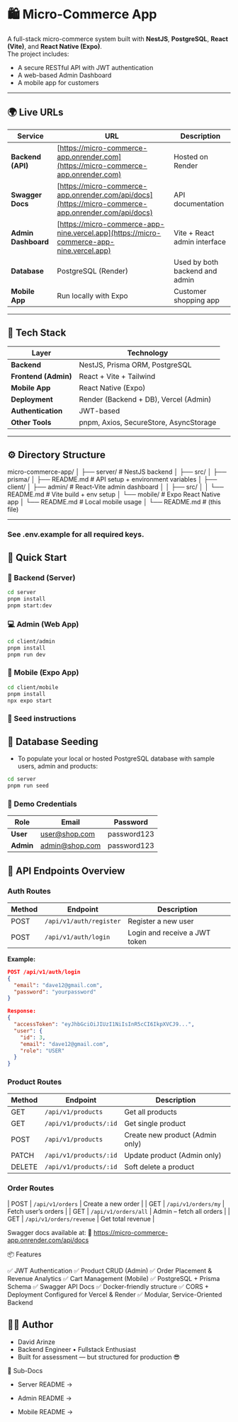 # 🛍️ Micro-Commerce App

A full-stack micro-commerce system built with **NestJS**, **PostgreSQL**, **React (Vite)**, and **React Native (Expo)**.  
The project includes:
- A secure RESTful API with JWT authentication  
- A web-based Admin Dashboard  
- A mobile app for customers  

---

## 🌍 Live URLs

| Service | URL | Description |
|----------|-----|-------------|
| **Backend (API)** | [https://micro-commerce-app.onrender.com](https://micro-commerce-app.onrender.com) | Hosted on Render |
| **Swagger Docs** | [https://micro-commerce-app.onrender.com/api/docs](https://micro-commerce-app.onrender.com/api/docs) | API documentation |
| **Admin Dashboard** | [https://micro-commerce-app-nine.vercel.app](https://micro-commerce-app-nine.vercel.app) | Vite + React admin interface |
| **Database** | PostgreSQL (Render) | Used by both backend and admin |
| **Mobile App** | Run locally with Expo | Customer shopping app |

---

## 🧠 Tech Stack

| Layer | Technology |
|--------|-------------|
| **Backend** | NestJS, Prisma ORM, PostgreSQL |
| **Frontend (Admin)** | React + Vite +  Tailwind|
| **Mobile App** | React Native (Expo) |
| **Deployment** | Render (Backend + DB), Vercel (Admin) |
| **Authentication** | JWT-based |
| **Other Tools** | pnpm, Axios, SecureStore, AsyncStorage |

---

## ⚙️ Directory Structure

micro-commerce-app/
│
├── server/ # NestJS backend
│ ├── src/
│ ├── prisma/
│ ├── README.md # API setup + environment variables
│
├── client/
│ ├── admin/ # React-Vite admin dashboard
│ │ ├── src/
│ │ └── README.md # Vite build + env setup
│ └── mobile/ # Expo React Native app
│ └── README.md # Local mobile usage
│
└── README.md # (this file)


---

### See .env.example for all required keys.

## 🚀 Quick Start

### 🧱 Backend (Server)
```bash
cd server
pnpm install
pnpm start:dev
```


### 💻 Admin (Web App)
```bash
cd client/admin
pnpm install
pnpm run dev
```


### 📱 Mobile (Expo App)
```bash
cd client/mobile
pnpm install
npx expo start
```


### 🌱 Seed instructions
## 🌱 Database Seeding

- To populate your local or hosted PostgreSQL database with sample users, admin and products:

```bash
cd server
pnpm run seed
```


### 🔐 Demo Credentials
| Role      | Email          | Password
|-----------|----------------|--------------------|
| **User**  | user@shop.com  | password123
| **Admin** | admin@shop.com | password123


## 📡 API Endpoints Overview

### Auth Routes
| Method | Endpoint | Description |
|--------|-----------|-------------|
| POST | `/api/v1/auth/register` | Register a new user |
| POST | `/api/v1/auth/login` | Login and receive a JWT token |

**Example:**
```json
POST /api/v1/auth/login
{
  "email": "dave12@gmail.com",
  "password": "yourpassword"
}

Response:
{
  "accessToken": "eyJhbGciOiJIUzI1NiIsInR5cCI6IkpXVCJ9...",
  "user": {
    "id": 3,
    "email": "dave12@gmail.com",
    "role": "USER"
  }
}
```



### Product Routes
| Method | Endpoint | Description |
|--------|-----------|-------------|
| GET | `/api/v1/products` | Get all products |
| GET | `/api/v1/products/:id` | Get single product |
| POST | `/api/v1/products` | Create new product (Admin only) |
| PATCH | `/api/v1/products/:id` | Update product (Admin only) |
| DELETE | `/api/v1/products/:id` | Soft delete a product |



### Order Routes
| POST | `/api/v1/orders` | Create a new order |
| GET | `/api/v1/orders/my` | Fetch user’s orders |
| GET | `/api/v1/orders/all` | Admin – fetch all orders |
| GET | `/api/v1/orders/revenue` | Get total revenue |


Swagger docs available at:
🔗 https://micro-commerce-app.onrender.com/api/docs

📦 Features

✅ JWT Authentication
✅ Product CRUD (Admin)
✅ Order Placement & Revenue Analytics
✅ Cart Management (Mobile)
✅ PostgreSQL + Prisma Schema
✅ Swagger API Docs
✅ Docker-friendly structure
✅ CORS + Deployment Configured for Vercel & Render
✅ Modular, Service-Oriented Backend

## 👨‍💻 Author

- David Arinze
- Backend Engineer • Fullstack Enthusiast
- Built for assessment — but structured for production 😎


🧭 Sub-Docs

- Server README →

- Admin README →

- Mobile README →